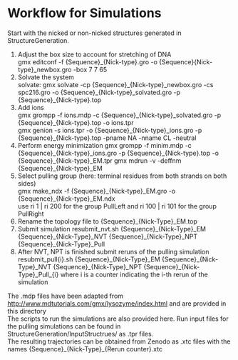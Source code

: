 # Workflow for Simulations

Start with the nicked or non-nicked structures generated in StructureGeneration.
1. Adjust the box size to account for stretching of DNA \
gmx editconf -f {Sequence}\_{Nick-type}.gro -o {Sequence}{Nick-type}_newbox.gro -box 7 7 65
2. Solvate the system \
solvate: gmx solvate -cp {Sequence}\_{Nick-type}\_newbox.gro -cs spc216.gro -o {Sequence}_{Nick-type}\_solvated.gro -p {Sequence}\_{Nick-type}.top
3. Add ions \
gmx grompp -f ions.mdp -c {Sequence}\_{Nick-type}\_solvated.gro -p {Sequence}_{Nick-type}.top -o ions.tpr \
gmx genion -s ions.tpr -o {Sequence}\_{Nick-type}\_ions.gro -p {Sequence}\_{Nick-type}.top -pname NA -nname CL -neutral
4. Perform energy minimization
gmx grompp -f minim.mdp -c {Sequence}\_{Nick-type}\_ions.gro -p {Sequence}\_{Nick-type}.top -o {Sequence}\_{Nick-type}\_EM.tpr
gmx mdrun -v -deffnm {Sequence}\_{Nick-type}\_EM
5. Select pulling group (here: terminal residues from both strands on both sides)\
gmx make_ndx -f {Sequence}\_{Nick-type}\_EM.gro -o {Sequence}\_{Nick-type}\_EM.ndx \
use ri 1 | ri 200 for the group PullLeft and ri 100 | ri 101 for the group PullRight
6. Rename the topology file to {Sequence}\_{Nick-Type}\_EM.top
7. Submit simulation 
resubmit_nvt.sh {Sequence}\_{Nick-Type}\_EM {Sequence}\_{Nick-Type}\_NVT {Sequence}\_{Nick-Type}\_NPT {Sequence}\_{Nick-Type}_Pull
8. After NVT, NPT is finished submit reruns of the pulling simulation
resubmit_pull{i}.sh {Sequence}\_{Nick-Type}\_EM {Sequence}\_{Nick-Type}\_NVT {Sequence}\_{Nick-Type}\_NPT {Sequence}\_{Nick-Type}\_Pull_{i}
where i is a counter indicating the i-th rerun of the simulation

The .mdp files have been adapted from http://www.mdtutorials.com/gmx/lysozyme/index.html and are provided in this directory\
The scripts to run the simulations are also provided here. Run input files for the pulling simulations can be found in StructureGeneration/InputStructrues/ as .tpr files. \
The resulting trajectories can be obtained from Zenodo as .xtc files with the names {Sequence}\_{Nick-Type}_{Rerun counter}.xtc

